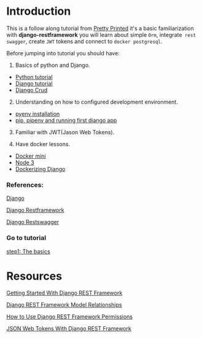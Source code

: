 # Introduction

This is a follow along tutorial from [Pretty Printed](http://prettyprinted.com) it's a basic familiarization with **django-restframework** you will learn about simple `Orm`,  integrate` rest swagger`, create `JWT` tokens and connect to `docker postgresql`.

Before jumping into tutorial you should have:

1. Basics of python and Django.

  - [Python tutorial](https://www.programiz.com/python-programming)
  - [Django tutorial](https://docs.djangoproject.com/en/3.0/intro/)
  - [Django Crud](https://rayed.com/posts/2018/05/django-crud-create-retrieve-update-delete/)
  
2. Understanding on how to configured development environment.

  - [pyenv installation](https://github.com/boomcamp/pyenv-installation)
  - [pip, pipenv and running first django app](https://github.com/boomcamp/setup-pip-pipenv-django-admin-python3)
  
3. Familiar with JWT(Jason Web Tokens).

4.  Have docker lessons.
  - [Docker mini](https://github.com/boomcamp/docker-1-mini)
  - [Node 3](https://github.com/boomcamp/node-3)
  - [Dockerizing Django](https://docs.docker.com/compose/django/)


### References:

[Django](https://www.djangoproject.com/)

[Django Restframework](https://www.django-rest-framework.org/)

[Django Restswagger](https://django-rest-swagger.readthedocs.io/en/latest/)

### Go to tutorial

[step1: The basics](https://github.com/boomcamp/django-restframework/tree/step1-basics)


<h1 id="resources">Resources</h1>

[Getting Started With Django REST Framework](https://www.youtube.com/watch?v=263xt_4mBNc)

[Django REST Framework Model Relationships](https://www.youtube.com/watch?v=QB9gGEwxxM4)

[How to Use Django REST Framework Permissions](https://www.youtube.com/watch?v=yiYpFMk9QdA)

[JSON Web Tokens With Django REST Framework](https://www.youtube.com/watch?v=Fhcn2qx-4VQ)

